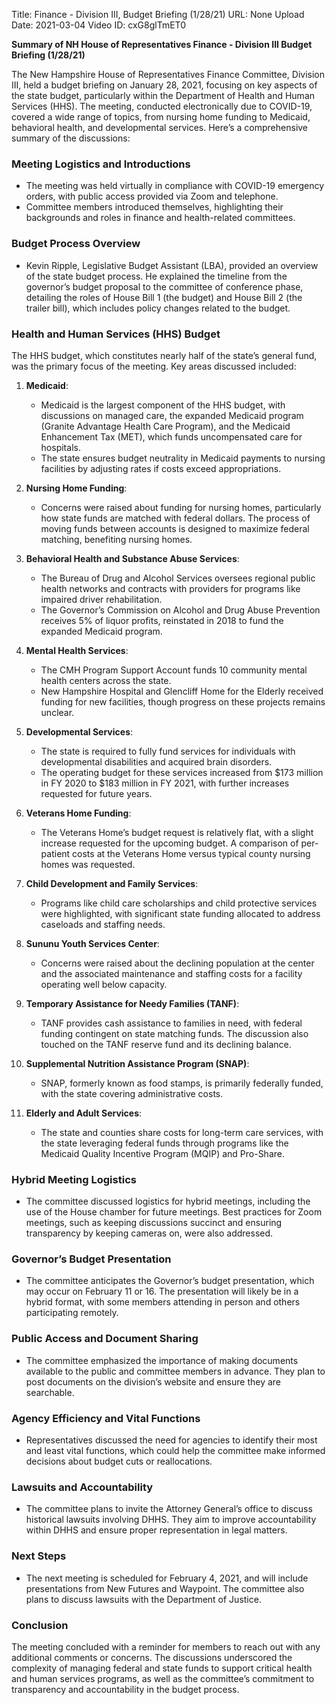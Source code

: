 Title: Finance - Division III, Budget Briefing (1/28/21)
URL: None
Upload Date: 2021-03-04
Video ID: cxG8glTmET0

**Summary of NH House of Representatives Finance - Division III Budget Briefing (1/28/21)**

The New Hampshire House of Representatives Finance Committee, Division III, held a budget briefing on January 28, 2021, focusing on key aspects of the state budget, particularly within the Department of Health and Human Services (HHS). The meeting, conducted electronically due to COVID-19, covered a wide range of topics, from nursing home funding to Medicaid, behavioral health, and developmental services. Here’s a comprehensive summary of the discussions:

### **Meeting Logistics and Introductions**
- The meeting was held virtually in compliance with COVID-19 emergency orders, with public access provided via Zoom and telephone.
- Committee members introduced themselves, highlighting their backgrounds and roles in finance and health-related committees.

### **Budget Process Overview**
- Kevin Ripple, Legislative Budget Assistant (LBA), provided an overview of the state budget process. He explained the timeline from the governor’s budget proposal to the committee of conference phase, detailing the roles of House Bill 1 (the budget) and House Bill 2 (the trailer bill), which includes policy changes related to the budget.

### **Health and Human Services (HHS) Budget**
The HHS budget, which constitutes nearly half of the state’s general fund, was the primary focus of the meeting. Key areas discussed included:

1. **Medicaid**:
   - Medicaid is the largest component of the HHS budget, with discussions on managed care, the expanded Medicaid program (Granite Advantage Health Care Program), and the Medicaid Enhancement Tax (MET), which funds uncompensated care for hospitals.
   - The state ensures budget neutrality in Medicaid payments to nursing facilities by adjusting rates if costs exceed appropriations.

2. **Nursing Home Funding**:
   - Concerns were raised about funding for nursing homes, particularly how state funds are matched with federal dollars. The process of moving funds between accounts is designed to maximize federal matching, benefiting nursing homes.

3. **Behavioral Health and Substance Abuse Services**:
   - The Bureau of Drug and Alcohol Services oversees regional public health networks and contracts with providers for programs like impaired driver rehabilitation.
   - The Governor’s Commission on Alcohol and Drug Abuse Prevention receives 5% of liquor profits, reinstated in 2018 to fund the expanded Medicaid program.

4. **Mental Health Services**:
   - The CMH Program Support Account funds 10 community mental health centers across the state.
   - New Hampshire Hospital and Glencliff Home for the Elderly received funding for new facilities, though progress on these projects remains unclear.

5. **Developmental Services**:
   - The state is required to fully fund services for individuals with developmental disabilities and acquired brain disorders.
   - The operating budget for these services increased from $173 million in FY 2020 to $183 million in FY 2021, with further increases requested for future years.

6. **Veterans Home Funding**:
   - The Veterans Home’s budget request is relatively flat, with a slight increase requested for the upcoming budget. A comparison of per-patient costs at the Veterans Home versus typical county nursing homes was requested.

7. **Child Development and Family Services**:
   - Programs like child care scholarships and child protective services were highlighted, with significant state funding allocated to address caseloads and staffing needs.

8. **Sununu Youth Services Center**:
   - Concerns were raised about the declining population at the center and the associated maintenance and staffing costs for a facility operating well below capacity.

9. **Temporary Assistance for Needy Families (TANF)**:
   - TANF provides cash assistance to families in need, with federal funding contingent on state matching funds. The discussion also touched on the TANF reserve fund and its declining balance.

10. **Supplemental Nutrition Assistance Program (SNAP)**:
    - SNAP, formerly known as food stamps, is primarily federally funded, with the state covering administrative costs.

11. **Elderly and Adult Services**:
    - The state and counties share costs for long-term care services, with the state leveraging federal funds through programs like the Medicaid Quality Incentive Program (MQIP) and Pro-Share.

### **Hybrid Meeting Logistics**
- The committee discussed logistics for hybrid meetings, including the use of the House chamber for future meetings. Best practices for Zoom meetings, such as keeping discussions succinct and ensuring transparency by keeping cameras on, were also addressed.

### **Governor’s Budget Presentation**
- The committee anticipates the Governor’s budget presentation, which may occur on February 11 or 16. The presentation will likely be in a hybrid format, with some members attending in person and others participating remotely.

### **Public Access and Document Sharing**
- The committee emphasized the importance of making documents available to the public and committee members in advance. They plan to post documents on the division’s website and ensure they are searchable.

### **Agency Efficiency and Vital Functions**
- Representatives discussed the need for agencies to identify their most and least vital functions, which could help the committee make informed decisions about budget cuts or reallocations.

### **Lawsuits and Accountability**
- The committee plans to invite the Attorney General’s office to discuss historical lawsuits involving DHHS. They aim to improve accountability within DHHS and ensure proper representation in legal matters.

### **Next Steps**
- The next meeting is scheduled for February 4, 2021, and will include presentations from New Futures and Waypoint. The committee also plans to discuss lawsuits with the Department of Justice.

### **Conclusion**
The meeting concluded with a reminder for members to reach out with any additional comments or concerns. The discussions underscored the complexity of managing federal and state funds to support critical health and human services programs, as well as the committee’s commitment to transparency and accountability in the budget process.